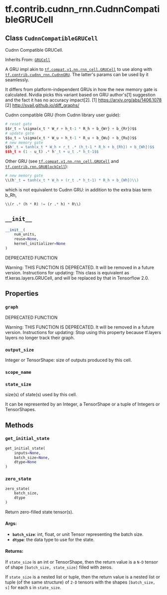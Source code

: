 <div itemscope itemtype="http://developers.google.com/ReferenceObject">
<meta itemprop="name" content="tf.contrib.cudnn_rnn.CudnnCompatibleGRUCell" />
<meta itemprop="path" content="Stable" />
<meta itemprop="property" content="graph"/>
<meta itemprop="property" content="output_size"/>
<meta itemprop="property" content="scope_name"/>
<meta itemprop="property" content="state_size"/>
<meta itemprop="property" content="__init__"/>
<meta itemprop="property" content="get_initial_state"/>
<meta itemprop="property" content="zero_state"/>
</div>

# tf.contrib.cudnn_rnn.CudnnCompatibleGRUCell

## Class `CudnnCompatibleGRUCell`

Cudnn Compatible GRUCell.

Inherits From: [`GRUCell`](../../../tf/nn/rnn_cell/GRUCell.md)

<!-- Placeholder for "Used in" -->

A GRU impl akin to <a href="../../../tf/nn/rnn_cell/GRUCell.md"><code>tf.compat.v1.nn.rnn_cell.GRUCell</code></a> to use along with
<a href="../../../tf/contrib/cudnn_rnn/CudnnGRU.md"><code>tf.contrib.cudnn_rnn.CudnnGRU</code></a>. The latter's params can be used by
it seamlessly.

It differs from platform-independent GRUs in how the new memory gate is
calculated. Nvidia picks this variant based on GRU author's[1] suggestion and
the fact it has no accuracy impact[2].
[1] https://arxiv.org/abs/1406.1078
[2] http://svail.github.io/diff_graphs/

Cudnn compatible GRU (from Cudnn library user guide):
```python
# reset gate
$$r_t = \sigma(x_t * W_r + h_t-1 * R_h + b_{Wr} + b_{Rr})$$
# update gate
$$u_t = \sigma(x_t * W_u + h_t-1 * R_u + b_{Wu} + b_{Ru})$$
# new memory gate
$$h'_t = tanh(x_t * W_h + r_t .* (h_t-1 * R_h + b_{Rh}) + b_{Wh})$$
$$h_t = (1 - u_t) .* h'_t + u_t .* h_t-1$$
```

Other GRU (see <a href="../../../tf/nn/rnn_cell/GRUCell.md"><code>tf.compat.v1.nn.rnn_cell.GRUCell</code></a> and
<a href="../../../tf/contrib/rnn/GRUBlockCell.md"><code>tf.contrib.rnn.GRUBlockCell</code></a>):
```python
# new memory gate
\\(h'_t = tanh(x_t * W_h + (r_t .* h_t-1) * R_h + b_{Wh})\\)
```
which is not equivalent to Cudnn GRU: in addition to the extra bias term b_Rh,
```python
\\(r .* (h * R) != (r .* h) * R\\)
```

<h2 id="__init__"><code>__init__</code></h2>

``` python
__init__(
    num_units,
    reuse=None,
    kernel_initializer=None
)
```

DEPRECATED FUNCTION

Warning: THIS FUNCTION IS DEPRECATED. It will be removed in a future version.
Instructions for updating:
This class is equivalent as tf.keras.layers.GRUCell, and will be replaced by that in Tensorflow 2.0.



## Properties

<h3 id="graph"><code>graph</code></h3>

DEPRECATED FUNCTION

Warning: THIS FUNCTION IS DEPRECATED. It will be removed in a future version.
Instructions for updating:
Stop using this property because tf.layers layers no longer track their graph.

<h3 id="output_size"><code>output_size</code></h3>

Integer or TensorShape: size of outputs produced by this cell.


<h3 id="scope_name"><code>scope_name</code></h3>




<h3 id="state_size"><code>state_size</code></h3>

size(s) of state(s) used by this cell.

It can be represented by an Integer, a TensorShape or a tuple of Integers
or TensorShapes.



## Methods

<h3 id="get_initial_state"><code>get_initial_state</code></h3>

``` python
get_initial_state(
    inputs=None,
    batch_size=None,
    dtype=None
)
```




<h3 id="zero_state"><code>zero_state</code></h3>

``` python
zero_state(
    batch_size,
    dtype
)
```

Return zero-filled state tensor(s).


#### Args:


* <b>`batch_size`</b>: int, float, or unit Tensor representing the batch size.
* <b>`dtype`</b>: the data type to use for the state.


#### Returns:

If `state_size` is an int or TensorShape, then the return value is a
`N-D` tensor of shape `[batch_size, state_size]` filled with zeros.

If `state_size` is a nested list or tuple, then the return value is
a nested list or tuple (of the same structure) of `2-D` tensors with
the shapes `[batch_size, s]` for each s in `state_size`.




